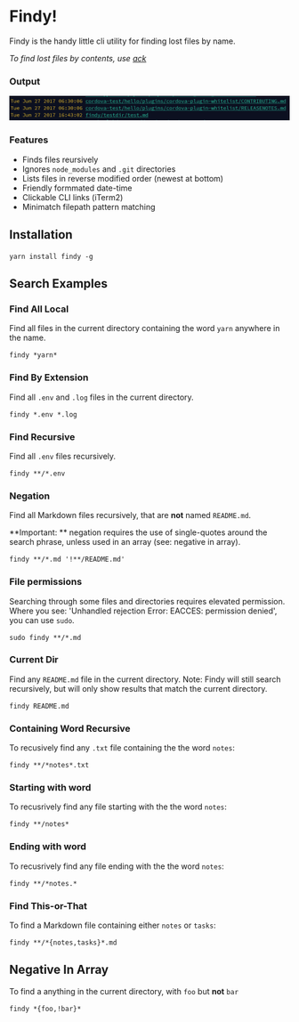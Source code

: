 # Findy!

Findy is the handy little cli utility for finding lost files by name.

_To find lost files by contents, use [ack](https://beyondgrep.com/)_

### Output

![[Example Output](output.png)](output.png)

### Features

- Finds files reursively
- Ignores `node_modules` and `.git` directories
- Lists files in reverse modified order (newest at bottom)
- Friendly formmated date-time
- Clickable CLI links (iTerm2)
- Minimatch filepath pattern matching

## Installation

```shell
yarn install findy -g
```

## Search Examples

### Find All Local

Find all files in the current directory containing the word `yarn` anywhere in the name.

```shell
findy *yarn*
```

### Find By Extension

Find all `.env` and `.log` files in the current directory.

```shell
findy *.env *.log
```

### Find Recursive

Find all `.env` files recursively.

```shell
findy **/*.env
```

### Negation

Find all Markdown files recursively, that are **not** named `README.md`.

**Important: ** negation requires the use of single-quotes around the search phrase, unless used in an array (see: negative in array).

```shell
findy **/*.md '!**/README.md'
```

### File permissions

Searching through some files and directories requires elevated permission. Where you see: 'Unhandled rejection Error: EACCES: permission denied', you can use `sudo`.

```shell
sudo findy **/*.md
```

### Current Dir

Find any `README.md` file in the current directory. Note: Findy will still search recursively, but will only show results that match the current directory.

```shell
findy README.md
```

### Containing Word Recursive

To recusively find any `.txt` file containing the the word `notes`:

```shell
findy **/*notes*.txt
```

### Starting with word

To recusrively find any file starting with the the word `notes`:

```shell
findy **/notes*
```

### Ending with word

To recusrively find any file ending with the the word `notes`:

```shell
findy **/*notes.*
```

### Find This-or-That

To find a Markdown file containing either `notes` or `tasks`:

```shell
findy **/*{notes,tasks}*.md
```

## Negative In Array

To find a anything in the current directory, with `foo` but **not** `bar`

```shell
findy *{foo,!bar}*
```


